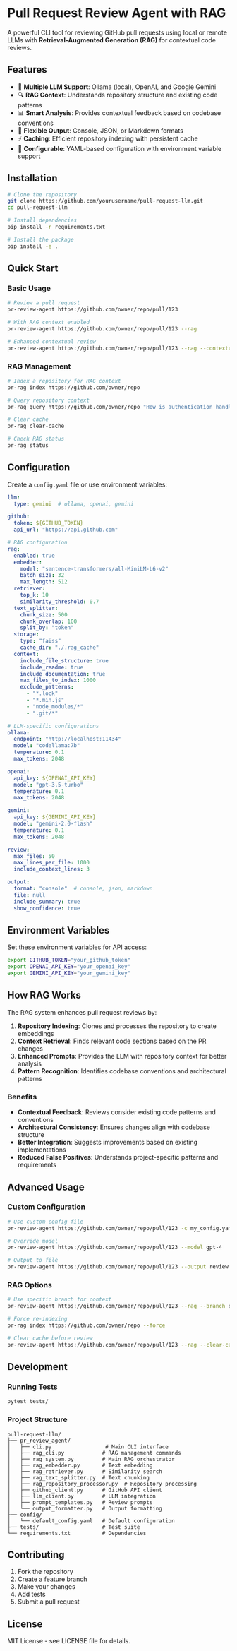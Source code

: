 # Pull Request Review Agent with RAG

A powerful CLI tool for reviewing GitHub pull requests using local or remote LLMs with **Retrieval-Augmented Generation (RAG)** for contextual code reviews.

## Features

- 🤖 **Multiple LLM Support**: Ollama (local), OpenAI, and Google Gemini
- 🔍 **RAG Context**: Understands repository structure and existing code patterns
- 📊 **Smart Analysis**: Provides contextual feedback based on codebase conventions
- 🎯 **Flexible Output**: Console, JSON, or Markdown formats
- ⚡ **Caching**: Efficient repository indexing with persistent cache
- 🔧 **Configurable**: YAML-based configuration with environment variable support

## Installation

```bash
# Clone the repository
git clone https://github.com/yourusername/pull-request-llm.git
cd pull-request-llm

# Install dependencies
pip install -r requirements.txt

# Install the package
pip install -e .
```

## Quick Start

### Basic Usage

```bash
# Review a pull request
pr-review-agent https://github.com/owner/repo/pull/123

# With RAG context enabled
pr-review-agent https://github.com/owner/repo/pull/123 --rag

# Enhanced contextual review
pr-review-agent https://github.com/owner/repo/pull/123 --rag --contextual
```

### RAG Management

```bash
# Index a repository for RAG context
pr-rag index https://github.com/owner/repo

# Query repository context
pr-rag query https://github.com/owner/repo "How is authentication handled?"

# Clear cache
pr-rag clear-cache

# Check RAG status
pr-rag status
```

## Configuration

Create a `config.yaml` file or use environment variables:

```yaml
llm:
  type: gemini  # ollama, openai, gemini

github:
  token: ${GITHUB_TOKEN}
  api_url: "https://api.github.com"

# RAG configuration
rag:
  enabled: true
  embedder:
    model: "sentence-transformers/all-MiniLM-L6-v2"
    batch_size: 32
    max_length: 512
  retriever:
    top_k: 10
    similarity_threshold: 0.7
  text_splitter:
    chunk_size: 500
    chunk_overlap: 100
    split_by: "token"
  storage:
    type: "faiss"
    cache_dir: "./.rag_cache"
  context:
    include_file_structure: true
    include_readme: true
    include_documentation: true
    max_files_to_index: 1000
    exclude_patterns:
      - "*.lock"
      - "*.min.js"
      - "node_modules/*"
      - ".git/*"

# LLM-specific configurations
ollama:
  endpoint: "http://localhost:11434"
  model: "codellama:7b"
  temperature: 0.1
  max_tokens: 2048

openai:
  api_key: ${OPENAI_API_KEY}
  model: "gpt-3.5-turbo"
  temperature: 0.1
  max_tokens: 2048

gemini:
  api_key: ${GEMINI_API_KEY}
  model: "gemini-2.0-flash"
  temperature: 0.1
  max_tokens: 2048

review:
  max_files: 50
  max_lines_per_file: 1000
  include_context_lines: 3

output:
  format: "console"  # console, json, markdown
  file: null
  include_summary: true
  show_confidence: true
```

## Environment Variables

Set these environment variables for API access:

```bash
export GITHUB_TOKEN="your_github_token"
export OPENAI_API_KEY="your_openai_key"
export GEMINI_API_KEY="your_gemini_key"
```

## How RAG Works

The RAG system enhances pull request reviews by:

1. **Repository Indexing**: Clones and processes the repository to create embeddings
2. **Context Retrieval**: Finds relevant code sections based on the PR changes
3. **Enhanced Prompts**: Provides the LLM with repository context for better analysis
4. **Pattern Recognition**: Identifies codebase conventions and architectural patterns

### Benefits

- **Contextual Feedback**: Reviews consider existing code patterns and conventions
- **Architectural Consistency**: Ensures changes align with codebase structure
- **Better Integration**: Suggests improvements based on existing implementations
- **Reduced False Positives**: Understands project-specific patterns and requirements

## Advanced Usage

### Custom Configuration

```bash
# Use custom config file
pr-review-agent https://github.com/owner/repo/pull/123 -c my_config.yaml

# Override model
pr-review-agent https://github.com/owner/repo/pull/123 --model gpt-4

# Output to file
pr-review-agent https://github.com/owner/repo/pull/123 --output review.md --format markdown
```

### RAG Options

```bash
# Use specific branch for context
pr-review-agent https://github.com/owner/repo/pull/123 --rag --branch develop

# Force re-indexing
pr-rag index https://github.com/owner/repo --force

# Clear cache before review
pr-review-agent https://github.com/owner/repo/pull/123 --rag --clear-cache
```

## Development

### Running Tests

```bash
pytest tests/
```

### Project Structure

```
pull-request-llm/
├── pr_review_agent/
│   ├── cli.py                 # Main CLI interface
│   ├── rag_cli.py            # RAG management commands
│   ├── rag_system.py         # Main RAG orchestrator
│   ├── rag_embedder.py       # Text embedding
│   ├── rag_retriever.py      # Similarity search
│   ├── rag_text_splitter.py  # Text chunking
│   ├── rag_repository_processor.py  # Repository processing
│   ├── github_client.py      # GitHub API client
│   ├── llm_client.py         # LLM integration
│   ├── prompt_templates.py   # Review prompts
│   └── output_formatter.py   # Output formatting
├── config/
│   └── default_config.yaml   # Default configuration
├── tests/                    # Test suite
└── requirements.txt          # Dependencies
```

## Contributing

1. Fork the repository
2. Create a feature branch
3. Make your changes
4. Add tests
5. Submit a pull request

## License

MIT License - see LICENSE file for details. 